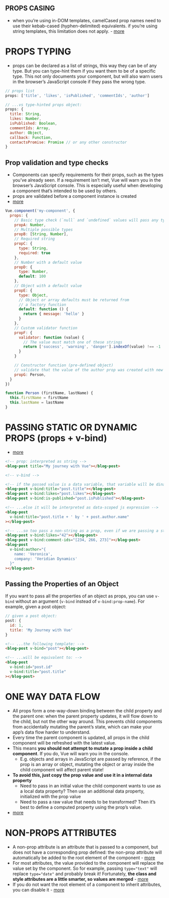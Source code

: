 ## PROPS CASING

* when you’re using in-DOM templates, camelCased prop names need to use their kebab-cased (hyphen-delimited) equivalents. if you’re using string templates, this limitation does not apply. - [more](https://vuejs.org/v2/guide/components-props.html#Prop-Casing-camelCase-vs-kebab-case)

# PROPS TYPING

* props can be declared as a list of strings, this way they can be of any type. But you can type-hint them if you want them to be of a specific type. This not only documents your component, but will also warn users in the browser’s JavaScript console if they pass the wrong type. 

```js
// props list
props: ['title', 'likes', 'isPublished', 'commentIds', 'author']

// ...vs type-hinted props object:
props: {
  title: String,
  likes: Number,
  isPublished: Boolean,
  commentIds: Array,
  author: Object,
  callback: Function,
  contactsPromise: Promise // or any other constructor
}
```

## Prop validation and type checks

* Components can specify requirements for their props, such as the types you’ve already seen. If a requirement isn’t met, Vue will warn you in the browser’s JavaScript console. This is especially useful when developing a component that’s intended to be used by others.
* props are validated before a component instance is created
* [more](https://vuejs.org/v2/guide/components-props.html#Prop-Validation)

```js
Vue.component('my-component', {
  props: {
    // Basic type check (`null` and `undefined` values will pass any type validation)
    propA: Number,
    // Multiple possible types
    propB: [String, Number],
    // Required string
    propC: {
      type: String,
      required: true
    },
    // Number with a default value
    propD: {
      type: Number,
      default: 100
    },
    // Object with a default value
    propE: {
      type: Object,
      // Object or array defaults must be returned from
      // a factory function
      default: function () {
        return { message: 'hello' }
      }
    },
    // Custom validator function
    propF: {
      validator: function (value) {
        // The value must match one of these strings
        return ['success', 'warning', 'danger'].indexOf(value) !== -1
      }
    }

    // Constructor function (pre-defined object)
    // validate that the value of the author prop was created with new Person
    propG: Person,
  }
})

function Person (firstName, lastName) {
  this.firstName = firstName
  this.lastName = lastName
}
```


# PASSING STATIC OR DYNAMIC PROPS (props + v-bind)

* [more](https://vuejs.org/v2/guide/components-props.html#Passing-Static-or-Dynamic-Props)

```html
<!-- prop: interpreted as string -->
<blog-post title="My journey with Vue"></blog-post>

<!-- v-bind -->

<!-- if the passed value is a data variable, that variable will be dinamically bound to the prop -->
<blog-post v-bind:title="post.title"></blog-post>
<blog-post v-bind:likes="post.likes"></blog-post>
<blog-post v-bind:is-published="post.isPublished"></blog-post>

<!-- ...else it will be interpreted as data-scoped js expression -->
<blog-post
  v-bind:title="post.title + ' by ' + post.author.name"
></blog-post>

<!-- ...so too pass a non-string as a prop, even if we are passing a static value we need to add v-bind to tell Vue that this is a js expression (e.g. number, boolean, array, object, etc) rather than a string -->
<blog-post v-bind:likes="42"></blog-post>
<blog-post v-bind:comment-ids="[234, 266, 273]"></blog-post>
<blog-post
  v-bind:author="{
    name: 'Veronica',
    company: 'Veridian Dynamics'
  }"
></blog-post>
```

## Passing the Properties of an Object

If you want to pass all the properties of an object as props, you can use `v-bind` without an argument (`v-bind` instead of `v-bind:prop-name`). For example, given a post object:

```js
// given a post object:
post: {
  id: 1,
  title: 'My Journey with Vue'
}
```
```html
<!-- ...the following template: -->
<blog-post v-bind="post"></blog-post>

<!-- ...will be equivalent to: -->
<blog-post
  v-bind:id="post.id"
  v-bind:title="post.title"
></blog-post>
```

# ONE WAY DATA FLOW

* All props form a one-way-down binding between the child property and the parent one: when the parent property updates, it will flow down to the child, but not the other way around. This prevents child components from accidentally mutating the parent’s state, which can make your app’s data flow harder to understand.
* Every time the parent component is updated, all props in the child component will be refreshed with the latest value.
* This means __you should not attempt to mutate a prop inside a child component__. If you do, Vue will warn you in the console.
    * E.g. objects and arrays in JavaScript are passed by reference, if the prop is an array or object, mutating the object or array inside the child component will affect parent state!
* __To avoid this, just copy the prop value and use it in a internal data property__
    * Need to pass in an initial value the child component wants to use as a local data property? Then use an additional data property, initialized with the prop value
    * Need to pass a raw value that needs to be transformed? Then it’s best to define a computed property using the prop’s value.
* [more](https://vuejs.org/v2/guide/components-props.html#One-Way-Data-Flow)

# NON-PROPS ATTRIBUTES

* A non-prop attribute is an attribute that is passed to a component, but does not have a corresponding prop defined: the non-prop attribute will automatically be added to the root element of the component - [more](https://vuejs.org/v2/guide/components-props.html#Non-Prop-Attributes)
* For most attributes, the value provided to the component will replace the value set by the component. So for example, passing `type="text"` will replace `type="date"` and probably break it! Fortunately, __the class and style attributes are a little smarter, so values are merged__ - [more](https://vuejs.org/v2/guide/components-props.html#Replacing-Merging-with-Existing-Attributes)
* If you do not want the root element of a component to inherit attributes, you can disable it - [more](https://vuejs.org/v2/guide/components-props.html#Disabling-Attribute-Inheritance)

